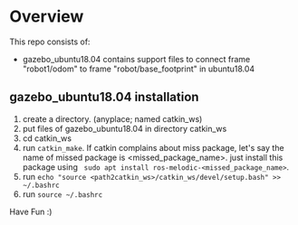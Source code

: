 # Overview
This repo consists of:
- gazebo_ubuntu18.04 contains support files to connect frame "robot1/odom" to frame "robot/base_footprint" in ubuntu18.04

## gazebo_ubuntu18.04 installation
1. create a directory. (anyplace; named catkin_ws)
2. put files of gazebo_ubuntu18.04 in directory catkin_ws
3. cd catkin_ws
4. run ``` catkin_make ```. If catkin complains about miss package, let's say the name of missed package is <missed_package_name>. just install this package using ``` sudo apt install ros-melodic-<missed_package_name>```.
5. run ```echo "source <path2catkin_ws>/catkin_ws/devel/setup.bash" >> ~/.bashrc```
6. run ``` source ~/.bashrc ```


Have Fun :)

